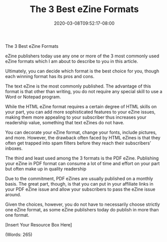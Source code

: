 ﻿---
title: "The 3 Best eZine Formats"
date: 2020-03-08T09:52:17-08:00
description: "Newsletter Publishing Tips for Web Success"
featured_image: "/images/Newsletter Publishing.jpg"
tags: ["Newsletter Publishing"]
---

The 3 Best eZine Formats


eZine publishers today use any one or more of the 3 most commonly used eZine formats which I am about to describe to you in this article.

Ultimately, you can decide which format is the best choice for you, though each winning format has its pros and cons.

The text eZine is the most commonly published. The advantage of this format is that other than writing, you do not require any special skill to use a Word or Notepad program.

While the HTML eZine format requires a certain degree of HTML skills on your part, you can add more sophisticated features to your eZine issues, making them more appealing to your subscriber thus increases your readership value, something that text eZines do not have.

You can decorate your eZine format, change your fonts, include pictures, and more. However, the drawback often faced by HTML eZines is that they often get trapped into spam filters before they reach their subscribers’ inboxes.

The third and least used among the 3 formats is the PDF eZine. Publishing your eZine in PDF format can consume a lot of time and effort on your part but often make up in quality readership

Due to the commitment, PDF eZines are usually published on a monthly basis. The great part, though, is that you can put in your affiliate links in your PDF eZine issue and allow your subscribers to pass the eZine issue around.

Given the choices, however, you do not have to necessarily choose strictly one eZine format, as some eZine publishers today do publish in more than one format.


[Insert Your Resource Box Here]

(Words: 265)


